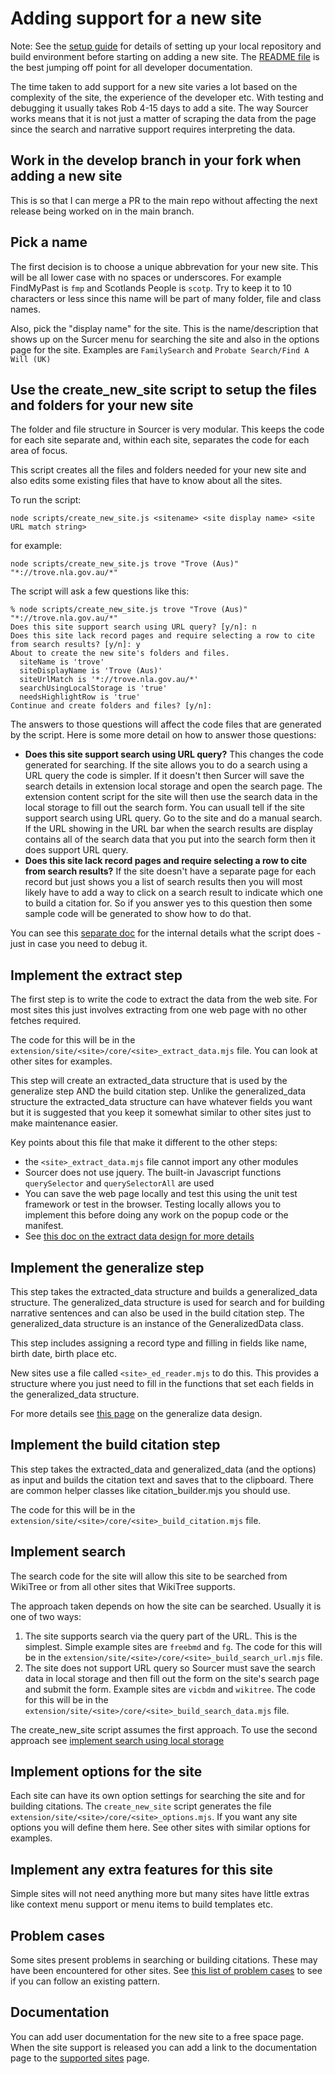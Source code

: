 # Adding support for a new site

Note: See the [setup guide](../contributors/setup_guide.md) for details of setting up your local repository and build environment before starting on adding a new site. The [README file](../readme.md) is the best jumping off point for all developer documentation.

The time taken to add support for a new site varies a lot based on the complexity of the site, the experience of the developer etc. With testing and debugging it usually takes Rob 4-15 days to add a site. The way Sourcer works means that it is not just a matter of scraping the data from the page since the search and narrative support requires interpreting the data.

## Work in the develop branch in your fork when adding a new site

This is so that I can merge a PR to the main repo without affecting the next release being worked on in the main branch.

## Pick a name

The first decision is to choose a unique abbrevation for your new site. This will be all lower case with no spaces or underscores.
For example FindMyPast is `fmp` and Scotlands People is `scotp`. Try to keep it to 10 characters or less since this name will be part of many folder, file and class names.

Also, pick the "display name" for the site. This is the name/description that shows up on the Surcer menu for searching the site and also in the options page for the site. Examples are `FamilySearch` and `Probate Search/Find A Will (UK)`

## Use the create_new_site script to setup the files and folders for your new site

The folder and file structure in Sourcer is very modular. This keeps the code for each site separate and, within each site, separates the code for each area of focus.

This script creates all the files and folders needed for your new site and also edits some existing files that have to know about all the sites.

To run the script:

`node scripts/create_new_site.js <sitename> <site display name> <site URL match string>`

for example:

`node scripts/create_new_site.js trove "Trove (Aus)" "*://trove.nla.gov.au/*"`

The script will ask a few questions like this:

```
% node scripts/create_new_site.js trove "Trove (Aus)" "*://trove.nla.gov.au/*"
Does this site support search using URL query? [y/n]: n
Does this site lack record pages and require selecting a row to cite from search results? [y/n]: y
About to create the new site's folders and files.
  siteName is 'trove'
  siteDisplayName is 'Trove (Aus)'
  siteUrlMatch is '*://trove.nla.gov.au/*'
  searchUsingLocalStorage is 'true'
  needsHighlightRow is 'true'
Continue and create folders and files? [y/n]:
```

The answers to those questions will affect the code files that are generated by the script. Here is some more detail on how to answer those questions:

* **Does this site support search using URL query?**
  This changes the code generated for searching. If the site allows you to do a search using a URL query the code is simpler. If it doesn't then Surcer will save the search details in extension local storage and open the search page. The extension content script for the site will then use the search data in the local storage to fill out the search form.
  You can usuall tell if the site support search using URL query. Go to the site and do a manual search. If the URL showing in the URL bar when the search results are display contains all of the search data that you put into the search form then it does support URL query.
* **Does this site lack record pages and require selecting a row to cite from search results?**
  If the site doesn't have a separate page for each record but just shows you a list of search results then you will most likely have to add a way to click on a search result to indicate which one to build a citation for. So if you answer yes to this question then some sample code will be generated to show how to do that.

You can see this [separate doc](what_the_create_new_site_script_does.md) for the internal details what the script does - just in case you need to debug it.

## Implement the extract step

The first step is to write the code to extract the data from the web site. For most sites this just involves extracting from one web page with no other fetches required.

The code for this will be in the `extension/site/<site>/core/<site>_extract_data.mjs` file. You can look at other sites for examples.

This step will create an extracted_data structure that is used by the generalize step AND the build citation step. Unlike the generalized_data structure the extracted_data structure can have whatever fields you want but it is suggested that you keep it somewhat similar to other sites just to make maintenance easier.

Key points about this file that make it different to the other steps:
* the `<site>_extract_data.mjs` file cannot import any other modules
* Sourcer does not use jquery. The built-in Javascript functions `querySelector` and `querySelectorAll` are used
* You can save the web page locally and test this using the unit test framework or test in the browser. Testing locally allows you to implement this before doing any work on the popup code or the manifest.
* See [this doc on the extract data design for more details](extract_data_design.md)

## Implement the generalize step

This step takes the extracted_data structure and builds a generalized_data structure. The generalized_data structure is used for search and for building narrative sentences and can also be used in the build citation step. The generalized_data structure is an instance of the GeneralizedData class.

This step includes assigning a record type and filling in fields like name, birth date, birth place etc.

New sites use a file called `<site>_ed_reader.mjs` to do this. This provides a structure where you just need to fill in the functions that set each fields in the generalized_data structure.

For more details see [this page](generalize_data_design.md) on the generalize data design.

## Implement the build citation step

This step takes the extracted_data and generalized_data (and the options) as input and builds the citation text and saves that to the clipboard. There are common helper classes like citation_builder.mjs you should use.

The code for this will be in the `extension/site/<site>/core/<site>_build_citation.mjs` file.

## Implement search

The search code for the site will allow this site to be searched from WikiTree or from all other sites that WikiTree supports.

The approach taken depends on how the site can be searched. Usually it is one of two ways:
1. The site supports search via the query part of the URL. This is the simplest. Simple example sites are `freebmd` and `fg`.
   The code for this will be in the `extension/site/<site>/core/<site>_build_search_url.mjs` file.
3. The site does not support URL query so Sourcer must save the search data in local storage and then fill out the form on the site's search page and submit the form. Example sites are `vicbdm` and `wikitree`. The code for this will be in the `extension/site/<site>/core/<site>_build_search_data.mjs` file.

The create_new_site script assumes the first approach. To use the second approach see [implement search using local storage](implement_search_using_local_storage.md)

## Implement options for the site

Each site can have its own option settings for searching the site and for building citations. The `create_new_site` script generates the file `extension/site/<site>/core/<site>_options.mjs`. If you want any site options you will define them here. See other sites with similar options for examples.

## Implement any extra features for this site

Simple sites will not need anything more but many sites have little extras like context menu support or menu items to build templates etc.

## Problem cases

Some sites present problems in searching or building citations. These may have been encountered for other sites. See [this list of problem cases](site_problem_cases.md) to see if you can follow an existing pattern.

## Documentation

You can add user documentation for the new site to a free space page. When the site support is released you can add a link to the documentation page to the [supported sites](https://www.wikitree.com/wiki/Space:WikiTree_Sourcer_supported_sites) page.
